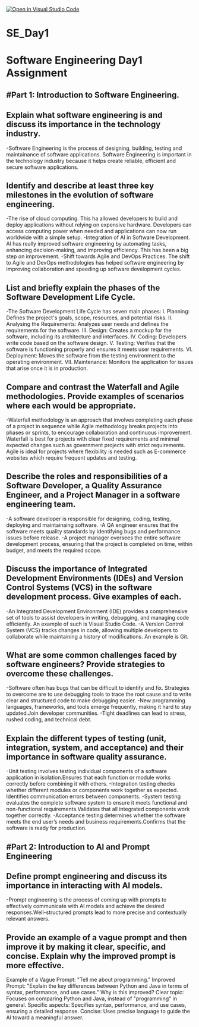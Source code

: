 [![Open in Visual Studio Code](https://classroom.github.com/assets/open-in-vscode-2e0aaae1b6195c2367325f4f02e2d04e9abb55f0b24a779b69b11b9e10269abc.svg)](https://classroom.github.com/online_ide?assignment_repo_id=18558375&assignment_repo_type=AssignmentRepo)
# SE_Day1

# Software Engineering Day1 Assignment #

## #Part 1: Introduction to Software Engineering. ##

## Explain what software engineering is and discuss its importance in the technology industry. ##

-Software Engineering is the process of designing, building, testing and maintainance of software applications. Software Engineering is important in  the technology industry because it helps create reliable, efficient and secure software applications.

## Identify and describe at least three key milestones in the evolution of software engineering. ##

-The rise of cloud computing. This ha allowed developers to build and deploy applications without relying on expensive hardware. Developers can access computing power when needed and applications can now run worldwide with a simple setup.
-Integration of AI in Software Development. AI has really improved software engineering by automating tasks, enhancing decision-making, and improving efficiency. This has been a big step on improvement.
-Shift towards Agile and DevOps Practices. The shift to Agile and DevOps methodologies has helped software engineering by improving collaboration and speeding up software development cycles.

## List and briefly explain the phases of the Software Development Life Cycle. ##

-The Software Development Life Cycle has seven main phases:
I. Planning: Defines the project's goals, scope, resources, and potential risks.
II. Analysing the Requirements: Analyzes user needs and defines the requirements for the software.
III. Design: Creates a mockup for the software, including its architecture and interfaces. 
IV. Coding: Developers write code based on the software design.
V. Testing: Verifies that the software is functioning properly and ensures it meets user requirements.
VI. Deployment: Moves the software from the testing environment to the operating environment.
VII. Maintenance: Monitors the application for issues that arise once it is in production.


## Compare and contrast the Waterfall and Agile methodologies. Provide examples of scenarios where each would be appropriate. ##

-Waterfall methodology is an approach that involves completing each phase of a project in sequence while Agile methodology breaks projects into phases or sprints, to encourage collaboration and continuous improvement. Waterfall is best for projects with clear fixed requirements and minimal expected changes such as government projects with strict requirements. Agile is ideal for projects where flexibility is needed such as E-commerce websites which require frequent updates and testing.

## Describe the roles and responsibilities of a Software Developer, a Quality Assurance Engineer, and a Project Manager in a software engineering team. ##

-A software developer is responsible for designing, coding, testing, deploying and maintainaing software.
-A QA engineer ensures that the software meets quality standards by identifying bugs and performance issues before release.
-A project manager oversees the entire software development process, ensuring that the project is completed on time, within budget, and meets the required scope.

## Discuss the importance of Integrated Development Environments (IDEs) and Version Control Systems (VCS) in the software development process. Give examples of each. ##

-An Integrated Development Environment (IDE) provides a comprehensive set of tools to assist developers in writing, debugging, and managing code efficiently. An example of such is Visual Studio Code.
-A Version Control System (VCS) tracks changes in code, allowing multiple developers to collaborate while maintaining a history of modifications. An example is Git.

## What are some common challenges faced by software engineers? Provide strategies to overcome these challenges. ##

-Software often has bugs that can be difficult to identify and fix. Strategies to overcome are to use debugging tools to trace the root cause and to write clear and structured code to make debugging easier.
-New programming languages, frameworks, and tools emerge frequently, making it hard to stay updated.Join developer communities.
-Tight deadlines can lead to stress, rushed coding, and technical debt.

## Explain the different types of testing (unit, integration, system, and acceptance) and their importance in software quality assurance. ##

-Unit testing involves testing individual components of a software application in isolation.Ensures that each function or module works correctly before combining it with others.
-Integration testing checks whether different modules or components work together as expected. Identifies communication errors between components.
-System testing evaluates the complete software system to ensure it meets functional and non-functional requirements.Validates that all integrated components work together correctly.
-Acceptance testing determines whether the software meets the end user’s needs and business requirements.Confirms that the software is ready for production.
  
## #Part 2: Introduction to AI and Prompt Engineering ##


## Define prompt engineering and discuss its importance in interacting with AI models. ##

-Prompt engineering is the process of coming up with prompts to effectively communicate with AI models and achieve the desired responses.Well-structured prompts lead to more precise and contextually relevant answers.

## Provide an example of a vague prompt and then improve it by making it clear, specific, and concise. Explain why the improved prompt is more effective. ##

Example of a Vague Prompt: "Tell me about programming."
Improved Prompt: "Explain the key differences between Python and Java in terms of syntax, performance, and use cases."
Why is this improved?
Clear topic: Focuses on comparing Python and Java, instead of "programming" in general.
Specific aspects: Specifies syntax, performance, and use cases, ensuring a detailed response.
Concise: Uses precise language to guide the AI toward a meaningful answer.
